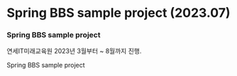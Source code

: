 # Spring BBS sample project (2023.07)

### Spring BBS sample  project


연세IT미래교육원 2023년 3월부터 ~ 8월까지 진행.

Spring BBS  sample project 
